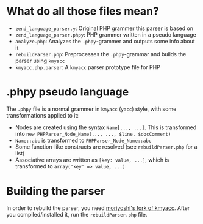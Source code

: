 What do all those files mean?
=============================

 * `zend_language_parser.y`:    Original PHP grammer this parser is based on
 * `zend_language_parser.phpy`: PHP grammer written in a pseudo language
 * `analyze.php`:               Analyzes the `.phpy`-grammer and outputs some info about it
 * `rebuildParser.php`:         Preprocesses the `.phpy`-grammar and builds the parser using `kmyacc`
 * `kmyacc.php.parser`:         A `kmyacc` parser prototype file for PHP

.phpy pseudo language
=====================

The `.phpy` file is a normal grammer in `kmyacc` (`yacc`) style, with some transformations
applied to it:

 * Nodes are created using the syntax `Name[..., ...]`. This is transformed into
   `new PHPParser_Node_Name(..., ..., $line, $docComment)`
 * `Name::abc` is transformed to `PHPParser_Node_Name::abc`
 * Some function-like constructs are resolved (see `rebuildParser.php` for a list)
 * Associative arrays are written as `[key: value, ...]`, which is transformed to
   `array('key' => value, ...)`

Building the parser
===================

In order to rebuild the parser, you need [moriyoshi's fork of kmyacc](https://github.com/moriyoshi/kmyacc-forked).
After you compiled/installed it, run the `rebuildParser.php` file.